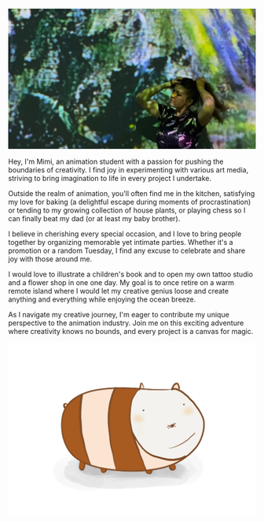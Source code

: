 ![Me tying up my hair while standing in front of a projection of famous paintings in a modern gallery.](img/jancarova-headshot.jpg)

Hey, I'm Mimi, an animation student with a passion for pushing the boundaries of creativity. I find joy in experimenting with various art media, striving to bring imagination to life in every project I undertake.

Outside the realm of animation, you'll often find me in the kitchen, satisfying my love for baking (a delightful escape during moments of procrastination) or tending to my growing collection of house plants, or playing chess so I can finally beat my dad (or at least my baby brother).

I believe in cherishing every special occasion, and I love to bring people together by organizing memorable yet intimate parties. Whether it's a promotion or a random Tuesday, I find any excuse to celebrate and share joy with those around me.

I would love to illustrate a children's book and to open my own tattoo studio and a flower shop in one one day. My goal is to once retire on a warm remote island where I would let my creative genius loose and create anything and everything while enjoying the ocean breeze.

As I navigate my creative journey, I'm eager to contribute my unique perspective to the animation industry. Join me on this exciting adventure where creativity knows no bounds, and every project is a canvas for magic.

![An illustration of a striped cat.](img/cat.JPG)
